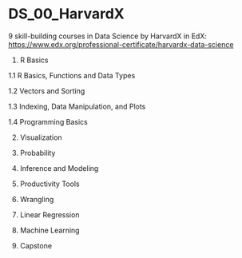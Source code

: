 # DS_00_HarvardX
9 skill-building courses in Data Science by HarvardX in EdX: https://www.edx.org/professional-certificate/harvardx-data-science 

1. R Basics

1.1 R Basics, Functions and Data Types

1.2 Vectors and Sorting

1.3 Indexing, Data Manipulation, and Plots

1.4 Programming Basics


2. Visualization

3. Probability

4. Inference and Modeling

5. Productivity Tools

6. Wrangling

7. Linear Regression

8. Machine Learning

9. Capstone
